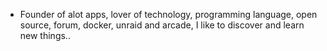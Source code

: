 - Founder of alot apps, lover of technology, programming language, open source, forum, docker, unraid and arcade, I like to discover and learn new things..
  <br>































































































































































































































































































































































































































































































































































































































































































































































































































































































































































































































































































































































































































































































































































































































































































































































































































































































































































































































































































































































































































































































































































































































































































































































































































































































































































































































































































































































































































































































































































































































































